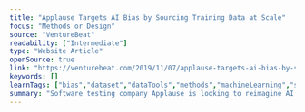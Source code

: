 ```yaml
---
title: "Applause Targets AI Bias by Sourcing Training Data at Scale"
focus: "Methods or Design"
source: "VentureBeat"
readability: ["Intermediate"]
type: "Website Article"
openSource: true
link: "https://venturebeat.com/2019/11/07/applause-targets-ai-bias-by-sourcing-training-data-at-scale/"
keywords: []
learnTags: ["bias","dataset","dataTools","methods","machineLearning","solution","trust"]
summary: "Software testing company Applause is looking to reimagine AI testing with a new service that better detects AI bias by crowdsourcing larger training data sets. Applause’s AI training and testing service is offered across five core AI types, covering voice, optical character recognition (OCR), image recognition, biometrics and chatbots.  "
---
```

